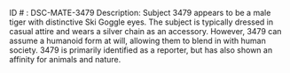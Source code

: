 ID # : DSC-MATE-3479
Description: Subject 3479 appears to be a male tiger with distinctive Ski Goggle eyes. The subject is typically dressed in casual attire and wears a silver chain as an accessory. However, 3479 can assume a humanoid form at will, allowing them to blend in with human society. 3479 is primarily identified as a reporter, but has also shown an affinity for animals and nature.